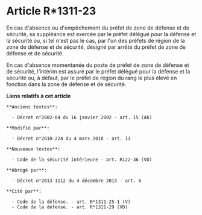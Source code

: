 # Article R*1311-23

En cas d'absence ou d'empêchement du préfet de zone de défense et de sécurité, sa suppléance est exercée par le préfet
délégué pour la défense et la sécurité ou, si tel n'est pas le cas, par l'un des préfets de région de la zone de défense et
de sécurité, désigné par arrêté du préfet de zone de défense et de sécurité. 

En cas d'absence momentanée du poste de préfet de zone de défense et de sécurité, l'intérim est assuré par le préfet délégué
pour la défense et la sécurité ou, à défaut, par le préfet de région du rang le plus élevé en fonction dans la zone de
défense et de sécurité.

**Liens relatifs à cet article**

	**Anciens textes**:

	  - Décret n°2002-84 du 16 janvier 2002 - art. 15 (Ab)

	**Modifié par**:

	  - Décret n°2010-224 du 4 mars 2010 - art. 11

	**Nouveaux textes**:

	  - Code de la sécurité intérieure - art. R122-36 (VD)

	**Abrogé par**:

	  - Décret n°2013-1112 du 4 décembre 2013 - art. 6

	**Cité par**:

	  - Code de la défense. - art. R*1311-25-1 (V)
	  - Code de la défense. - art. R*1311-29 (VD)
